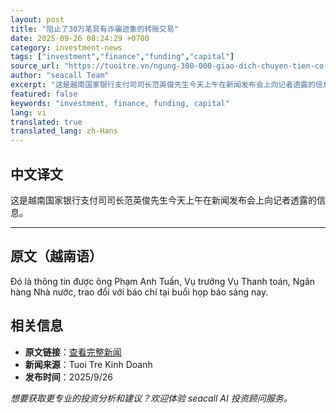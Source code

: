 ```yaml
---
layout: post
title: "阻止了30万笔具有诈骗迹象的转账交易"
date: 2025-09-26 08:24:29 +0700
category: investment-news
tags: ["investment","finance","funding","capital"]
source_url: "https://tuoitre.vn/ngung-300-000-giao-dich-chuyen-tien-co-dau-hieu-lua-dao-20250926124429615.htm"
author: "seacall Team"
excerpt: "这是越南国家银行支付司司长范英俊先生今天上午在新闻发布会上向记者透露的信息。..."
featured: false
keywords: "investment, finance, funding, capital"
lang: vi
translated: true
translated_lang: zh-Hans
---
```


## 中文译文

这是越南国家银行支付司司长范英俊先生今天上午在新闻发布会上向记者透露的信息。

---

## 原文（越南语）

Đó là thông tin được ông Phạm Anh Tuấn, Vụ trưởng Vụ Thanh toán, Ngân hàng Nhà nước, trao đổi với báo chí tại buổi họp báo sáng nay.

## 相关信息

- **原文链接**：[查看完整新闻](https://tuoitre.vn/ngung-300-000-giao-dich-chuyen-tien-co-dau-hieu-lua-dao-20250926124429615.htm)
- **新闻来源**：Tuoi Tre Kinh Doanh
- **发布时间**：2025/9/26

*想要获取更专业的投资分析和建议？欢迎体验 seacall AI 投资顾问服务。*